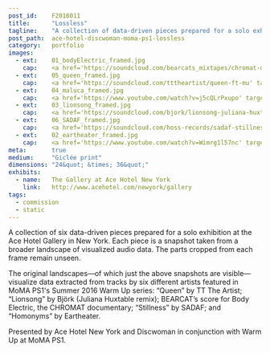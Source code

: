 ```yaml
---
post_id:    F2016011
title:      "Lossless"
tagline:    "A collection of data-driven pieces prepared for a solo exhibition at the Ace Hotel Gallery in New York, presented by Discwoman in conjunction with Warm Up at MoMA PS1."
post_path:  ace-hotel-discwoman-moma-ps1-lossless
category:   portfolio
images:
  - ext:    01_bodyElectric_framed.jpg
    cap:    <a href='https://soundcloud.com/bearcats_mixtapes/chromat-documentary-score-teaser' target='_blank'>BEARCAT</a>
  - ext:    05_queen_framed.jpg
    cap:    <a href='https://soundcloud.com/tttheartist/queen-ft-mu' target='_blank'>TT</a>
  - ext:    04_maluca_framed.jpg
    cap:    <a href='https://www.youtube.com/watch?v=j5cQLrPxupo' target='_blank'>Maluca</a>
  - ext:    03_lionsong_framed.jpg
    cap:    <a href='https://soundcloud.com/bjork/lionsong-juliana-huxtable-remix-1?in=bjork/sets/vulnicura-remix-project-part-3' target='_blank'>Juliana</a>
  - ext:    06_SADAF_framed.jpg
    cap:    <a href='https://soundcloud.com/hoss-records/sadaf-stillness' target='_blank'>SADAF</a>
  - ext:    02_eartheater_framed.jpg
    cap:    <a href='https://www.youtube.com/watch?v=Wimrg1l57nc' target='_blank'>Eartheater</a>
meta:       true
medium:     "Giclée print"
dimensions: "24&quot; &times; 36&quot;"
exhibits:
  - name:   The Gallery at Ace Hotel New York
    link:   http://www.acehotel.com/newyork/gallery
tags:
  - commission
  - static
---
```

A collection of six data-driven pieces prepared for a solo exhibition at the Ace Hotel Gallery in New York. Each piece is a snapshot taken from a broader landscape of visualized audio data. The parts cropped from each frame remain unseen. 

The original landscapes&mdash;of which just the above snapshots are visible&mdash;visualize data extracted from tracks by six different artists featured in MoMA PS1's Summer 2016 Warm Up series: “Queen” by TT The Artist; “Lionsong” by Björk (Juliana Huxtable remix); BEARCAT’s score for Body Electric, the CHROMAT documentary; “Stillness” by SADAF; and “Homonyms” by Eartheater.

Presented by Ace Hotel New York and Discwoman in conjunction with Warm Up at MoMA PS1.
